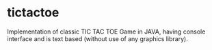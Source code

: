 # tictactoe
Implementation of classic TIC TAC TOE Game in JAVA, having console interface and is text based (without use of any graphics library).
